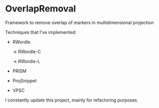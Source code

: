 # OverlapRemoval
Framework to remove overlap of markers in multidimensional projection

Techniques that I've implemented:

*  RWordle
  
    -> RWordle-C
    
    -> RWordle-L
    
*  PRISM
  
*  ProjSnippet
  
*  VPSC
  
I constantly update this project, mainly for refactoring purposes.
  


